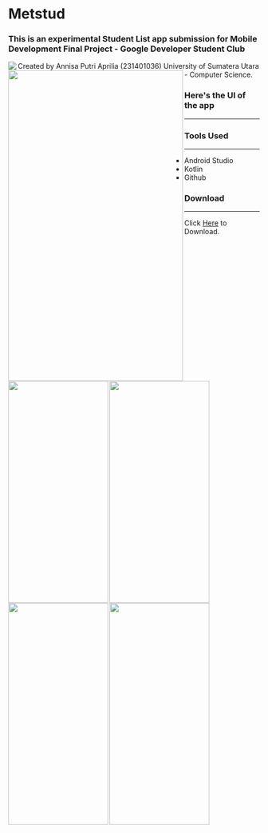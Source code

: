 <h1>Metstud</h1>


<h3>This is an experimental Student List app submission for Mobile Development Final Project - Google Developer Student Club</h3>
<img align="left" src="https://github.com/moozunch/GDSC-MOBDEV-FINAL-PROJECT/assets/112236945/e5f231cf-0cbe-4daa-9ffd-837dcf2ebc01">
Created by Annisa Putri Aprilia (231401036) University of Sumatera Utara - Computer Science.
<img align="left" src="https://github.com/moozunch/GDSC-MOBDEV-FINAL-PROJECT/assets/112236945/59d06a9c-d081-4d1e-bbd6-fde66b3cf3a4" style="width:350px;height:622px;"> <br>


<h3>Here's the UI of the app</h3>
<hr>

<img align="left" src="https://github.com/moozunch/GDSC-MOBDEV-FINAL-PROJECT/assets/112236945/5ec0d342-af79-4623-b280-fa203d3e9a08" style="width:200px;height:444px;">
<img align="left" src="https://github.com/moozunch/GDSC-MOBDEV-FINAL-PROJECT/assets/112236945/39587105-9666-4a3b-b5d9-41e328f0dfe2" style="width:200px;height:444px;">
<img align="left" src="https://github.com/moozunch/GDSC-MOBDEV-FINAL-PROJECT/assets/112236945/e9560874-4237-4b63-99e0-03764b8eb59c" style="width:200px;height:444px;">
<img align="left" src="https://github.com/moozunch/GDSC-MOBDEV-FINAL-PROJECT/assets/112236945/f7afd5f5-8ccf-47b2-8ea0-9b3209d5cffa" style="width:200px;height:444px;">

<h3>Tools Used</h3> <hr>

<ul>
    <li> Android Studio </li>
    <li> Kotlin </li>
    <li> Github </li>
</ul>


<h3>Download</h3>
<hr>
Click <a href="https://drive.google.com/drive/folders/1l6HQIFXNO1TWkU0Yog69H-w_C7iG4Vjs?usp=sharing">Here</a> to Download.
